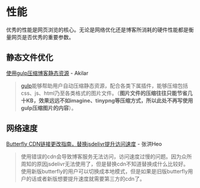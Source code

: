 # 性能

优秀的性能是网页浏览的核心。无论是网络优化还是博客所消耗的硬件性能都是衡量网页是否优秀的重要参数。

## 静态文件优化

[使用gulp压缩博客静态资源](https://akilar.top/posts/49b73b87/) - Akilar

> [gulp](https://www.gulpjs.com.cn/)能够帮助用户自动压缩静态资源，配合各类下属插件，能够压缩包括css、js、html乃至各类格式的图片文件。（**图片文件的压缩往往只能节省几十KB，效果远远不如imagine、tinypng等压缩方式，所以此处不再写使用gulp压缩图片的内容**）。

## 网络速度

[Butterfly CDN链接更改指南，替换jsdelivr提升访问速度](https://blog.zhheo.com/p/790087d9.html) - 张洪Heo

> 使用错误的cdn会导致博客服务无法访问，访问速度过慢的问题。因为众所周知的原因jsdelivr无法使用了，但是替换cdn不知道替换成什么比较好。使用新版butterfly的用户可以切换成本地模式，但是如果是旧版butterfly用户的话或者新版想要提升速度就需要第三方的cdn了。
